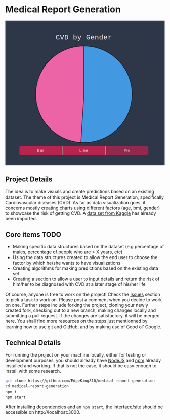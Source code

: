 # Medical Report Generation

![](cover.png)

## Project Details

The idea is to make visuals and create predictions based on an existing dataset. The theme of this project is Medical Report Generation, specifically Cardiovascular diseases (CVD). As far as data visualization goes, it concerns mostly creating charts using different factors (age, bmi, gender) to showcase the risk of getting CVD. A [data set from Kaggle](https://www.kaggle.com/bhadaneeraj/cardio-vascular-disease-detection) has already been imported.

## Core items TODO

* Making specific data structures based on the dataset (e.g percentage of males, percentage of people who are > X years, etc)
* Using the data structures created to allow the end user to choose the factor by which he/she wants to have visualizations
* Creating algorithms for making predictions based on the existing data set
* Creating a section to allow a user to input details and return the risk of him/her to be diagnosed with CVD at a later stage of his/her life

Of course, anyone is free to work on the project! Check the [Issues](https://github.com/EdgeKing810/medical-report-generation/issues) section to pick a task to work on. Please post a comment when you decide to work on one. Further steps include forking the project, cloning your newly created fork, checking out to a new branch, making changes locally and submitting a pull request. If the changes are satisfactory, it will be merged here. You shall find more resources on the steps just mentionned by learning how to use git and GitHub, and by making use of Good ol' Google.

## Technical Details

For running the project on your machine locally, either for testing or development purposes, you should already have [NodeJS](https://nodejs.org/en/) and [npm](https://www.npmjs.com) already installed and working. If that is not the case, it should be easy enough to install with some research.

```bash
git clone https://github.com/EdgeKing810/medical-report-generation
cd medical-report-generation
npm i
npm start
```

After installing dependencies and an `npm start`, the interface/site should be accessible on http://localhost:3000.

